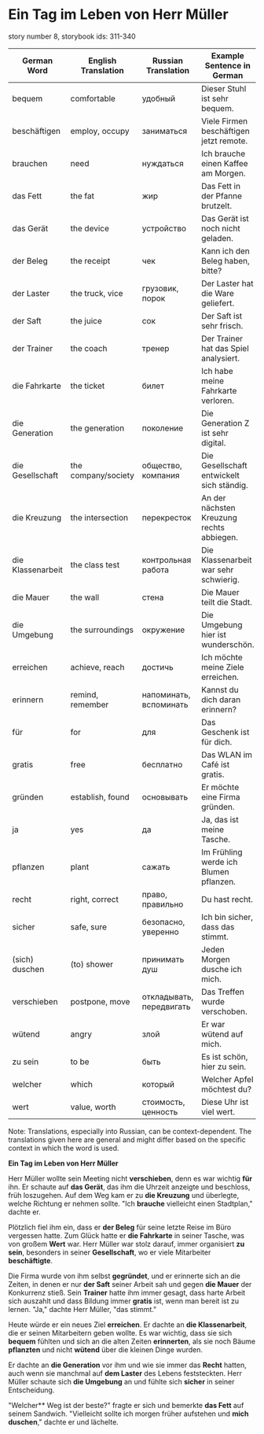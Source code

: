 # Ein Tag im Leben von Herr Müller

story number 8, storybook ids: 311-340


| German Word         | English Translation  | Russian Translation   | Example Sentence in German                  |
|---------------------|----------------------|-----------------------|---------------------------------------------|
| bequem              | comfortable          | удобный               | Dieser Stuhl ist sehr bequem.               |
| beschäftigen        | employ, occupy       | заниматься            | Viele Firmen beschäftigen jetzt remote.     |
| brauchen            | need                 | нуждаться             | Ich brauche einen Kaffee am Morgen.         |
| das Fett            | the fat              | жир                   | Das Fett in der Pfanne brutzelt.            |
| das Gerät           | the device           | устройство            | Das Gerät ist noch nicht geladen.           |
| der Beleg           | the receipt          | чек                   | Kann ich den Beleg haben, bitte?            |
| der Laster          | the truck, vice      | грузовик, порок       | Der Laster hat die Ware geliefert.          |
| der Saft            | the juice            | сок                   | Der Saft ist sehr frisch.                   |
| der Trainer         | the coach            | тренер                | Der Trainer hat das Spiel analysiert.       |
| die Fahrkarte       | the ticket           | билет                 | Ich habe meine Fahrkarte verloren.          |
| die Generation      | the generation       | поколение             | Die Generation Z ist sehr digital.          |
| die Gesellschaft    | the company/society  | общество, компания    | Die Gesellschaft entwickelt sich ständig.   |
| die Kreuzung        | the intersection     | перекресток           | An der nächsten Kreuzung rechts abbiegen.   |
| die Klassenarbeit   | the class test       | контрольная работа    | Die Klassenarbeit war sehr schwierig.       |
| die Mauer           | the wall             | стена                 | Die Mauer teilt die Stadt.                  |
| die Umgebung        | the surroundings     | окружение             | Die Umgebung hier ist wunderschön.          |
| erreichen           | achieve, reach       | достичь               | Ich möchte meine Ziele erreichen.            |
| erinnern            | remind, remember     | напоминать, вспоминать| Kannst du dich daran erinnern?              |
| für                 | for                  | для                   | Das Geschenk ist für dich.                  |
| gratis              | free                 | бесплатно             | Das WLAN im Café ist gratis.                |
| gründen             | establish, found     | основывать            | Er möchte eine Firma gründen.               |
| ja                  | yes                  | да                    | Ja, das ist meine Tasche.                   |
| pflanzen            | plant                | сажать                | Im Frühling werde ich Blumen pflanzen.      |
| recht               | right, correct       | право, правильно      | Du hast recht.                              |
| sicher              | safe, sure           | безопасно, уверенно   | Ich bin sicher, dass das stimmt.            |
| (sich) duschen      | (to) shower          | принимать душ         | Jeden Morgen dusche ich mich.               |
| verschieben         | postpone, move       | откладывать, передвигать| Das Treffen wurde verschoben.             |
| wütend              | angry                | злой                  | Er war wütend auf mich.                     |
| zu sein             | to be                | быть                  | Es ist schön, hier zu sein.                 |
| welcher             | which                | который               | Welcher Apfel möchtest du?                 |
| wert                | value, worth         | стоимость, ценность   | Diese Uhr ist viel wert.                    |


Note: Translations, especially into Russian, can be context-dependent. The translations given here are general and might differ based on the specific context in which the word is used.



**Ein Tag im Leben von Herr Müller**

Herr Müller wollte sein Meeting nicht **verschieben**, denn es war wichtig **für** ihn. Er schaute auf **das Gerät**, das ihm die Uhrzeit anzeigte und beschloss, früh loszugehen. Auf dem Weg kam er zu **die Kreuzung** und überlegte, welche Richtung er nehmen sollte. "Ich **brauche** vielleicht einen Stadtplan," dachte er.

Plötzlich fiel ihm ein, dass er **der Beleg** für seine letzte Reise im Büro vergessen hatte. Zum Glück hatte er **die Fahrkarte** in seiner Tasche, was von großem **Wert** war. Herr Müller war stolz darauf, immer organisiert **zu sein**, besonders in seiner **Gesellschaft**, wo er viele Mitarbeiter **beschäftigte**.

Die Firma wurde von ihm selbst **gegründet**, und er erinnerte sich an die Zeiten, in denen er nur **der Saft** seiner Arbeit sah und gegen **die Mauer** der Konkurrenz stieß. Sein **Trainer** hatte ihm immer gesagt, dass harte Arbeit sich auszahlt und dass Bildung immer **gratis** ist, wenn man bereit ist zu lernen. "Ja," dachte Herr Müller, "das stimmt."

Heute würde er ein neues Ziel **erreichen**. Er dachte an **die Klassenarbeit**, die er seinen Mitarbeitern geben wollte. Es war wichtig, dass sie sich **bequem** fühlten und sich an die alten Zeiten **erinnerten**, als sie noch Bäume **pflanzten** und nicht **wütend** über die kleinen Dinge wurden.

Er dachte an **die Generation** vor ihm und wie sie immer das **Recht** hatten, auch wenn sie manchmal auf **dem Laster** des Lebens feststeckten. Herr Müller schaute sich **die Umgebung** an und fühlte sich **sicher** in seiner Entscheidung.

"Welcher** Weg ist der beste?" fragte er sich und bemerkte **das Fett** auf seinem Sandwich. "Vielleicht sollte ich morgen früher aufstehen und **mich duschen**," dachte er und lächelte.
